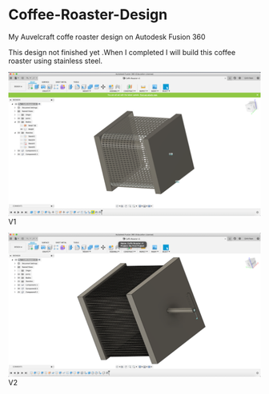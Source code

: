 # Coffee-Roaster-Design
My Auvelcraft coffe roaster design on Autodesk Fusion 360 

This design not finished yet .When I completed I will build this coffee roaster using stainless steel.

![](https://raw.githubusercontent.com/Zrrck/Coffee-Roaster-Design/master/coffe_roaster.png)
                                              V1
                                              
                                              
                                              
                                              
![](https://raw.githubusercontent.com/Zrrck/Coffee-Roaster-Design/master/coffee_roaster.png)
                                              V2

